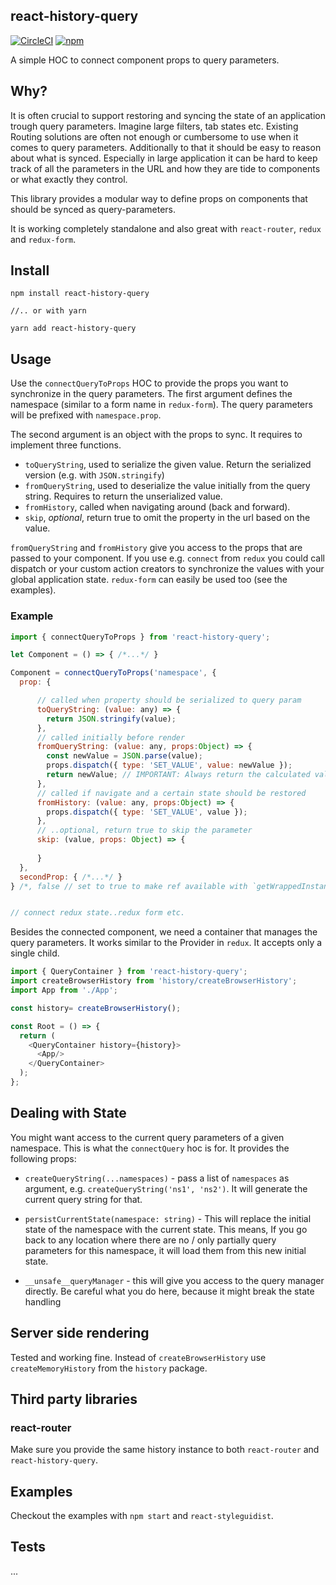 react-history-query
-------------------

[![CircleCI](https://img.shields.io/circleci/project/github/BowlingX/react-history-query.svg?style=flat-square)](https://circleci.com/gh/BowlingX/react-history-query)
[![npm](https://img.shields.io/npm/v/react-history-query.svg?style=flat-square)](https://www.npmjs.com/package/react-history-query)

A simple HOC to connect component props to query parameters.

## Why?

It is often crucial to support restoring and syncing the state of an application trough query parameters.
Imagine large filters, tab states etc. Existing Routing solutions are often not enough or cumbersome to use when it comes to query parameters.
Additionally to that it should be easy to reason about what is synced.
Especially in large application it can be hard to keep track of all the parameters in the 
URL and how they are tide to components or what exactly they control.

This library provides a modular way to define props on components that should be synced as query-parameters.

It is working completely standalone and also great with `react-router`, `redux` and `redux-form`.

## Install

    npm install react-history-query
    
    //.. or with yarn
    
    yarn add react-history-query

## Usage

Use the `connectQueryToProps` HOC to provide the props you want to synchronize in the query parameters.
The first argument defines the namespace (similar to a form name in `redux-form`). 
The query parameters will be prefixed with `namespace.prop`.

The second argument is an object with the props to sync. It requires to implement three functions.

- `toQueryString`, used to serialize the given value. Return the serialized version (e.g. with `JSON.stringify`)
- `fromQueryString`, used to deserialize the value initially from the query string. Requires to return the unserialized value.
- `fromHistory`, called when navigating around (back and forward).
- `skip`, _optional_, return true to omit the property in the url based on the value.

`fromQueryString` and `fromHistory` give you access to the props that are passed to your component.
If you use e.g. `connect` from `redux` you could call dispatch or your custom action creators to synchronize the 
values with your global application state.
`redux-form` can easily be used too (see the examples).

### Example

```javascript
import { connectQueryToProps } from 'react-history-query';

let Component = () => { /*...*/ }

Component = connectQueryToProps('namespace', {
  prop: {

      // called when property should be serialized to query param
      toQueryString: (value: any) => {
        return JSON.stringify(value);
      },
      // called initially before render
      fromQueryString: (value: any, props:Object) => {
        const newValue = JSON.parse(value);
        props.dispatch({ type: 'SET_VALUE', value: newValue });
        return newValue; // IMPORTANT: Always return the calculated value to prevent rerendering issues
      },
      // called if navigate and a certain state should be restored
      fromHistory: (value: any, props:Object) => {
        props.dispatch({ type: 'SET_VALUE', value });
      },
      // ..optional, return true to skip the parameter
      skip: (value, props: Object) => {
              
      }
  },
  secondProp: { /*...*/ }
} /*, false // set to true to make ref available with `getWrappedInstance`*/ )(Component);


// connect redux state..redux form etc.

```

Besides the connected component, we need a container that manages the query parameters.
It works similar to the Provider in `redux`. It accepts only a single child.

```javascript
import { QueryContainer } from 'react-history-query';
import createBrowserHistory from 'history/createBrowserHistory';
import App from './App';

const history= createBrowserHistory();

const Root = () => {
  return (
    <QueryContainer history={history}>
      <App/>
    </QueryContainer>
  );
};

```

## Dealing with State

You might want access to the current query parameters of a given namespace. This is what the `connectQuery` hoc is for.
It provides the following props:

- `createQueryString(...namespaces)` - pass a list of `namespaces` as argument, e.g. `createQueryString('ns1', 'ns2')`.
It will generate the current query string for that.

- `persistCurrentState(namespace: string)` - This will replace the initial state of the namespace with the current state.
This means, If you go back to any location where there are no / only partially query parameters for this namespace, it will load them
from this new initial state.

- `__unsafe__queryManager` - this will give you access to the query manager directly. 
Be careful what you do here, because it might break the state handling

## Server side rendering

Tested and working fine. Instead of `createBrowserHistory` use `createMemoryHistory` from the `history` package.

## Third party libraries

### react-router

Make sure you provide the same history instance to both `react-router` and `react-history-query`.

## Examples

Checkout the examples with `npm start` and `react-styleguidist`.

## Tests

...
